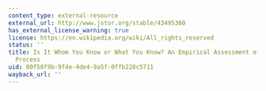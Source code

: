 ```yaml
---
content_type: external-resource
external_url: http://www.jstor.org/stable/43495360
has_external_license_warning: true
license: https://en.wikipedia.org/wiki/All_rights_reserved
status: ''
title: Is It Whom You Know or What You Know? An Empirical Assessment of the Lobbying
  Process
uid: 00f58f9b-9f4e-4de4-9a5f-0ffb228c5711
wayback_url: ''
---
```

